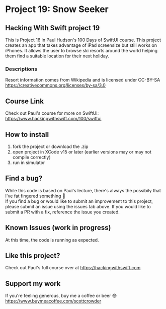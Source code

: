 # Project 19: Snow Seeker

## Hacking With Swift project 19

This is Project 16 in Paul Hudson's 100 Days of SwiftUI course. This project creates an app that takes advantage of iPad screensize but still works on iPhones. It allows the user to browse ski resorts around the world helping them find a suitable location for their next holiday.

### Descriptions
Resort information comes from Wikipedia and is licensed under CC-BY-SA https://creativecommons.org/licenses/by-sa/3.0

## Course Link

Check out Paul's course for more on SwiftUI: https://www.hackingwithswift.com/100/swiftui

## How to install

1. fork the project or download the .zip
2. open project in XCode v15 or later (earlier versions may or may not compile correctly)
3. run in simulator

## Find a bug?

While this code is based on Paul's lecture, there's always the possibily that I've fat fingered something 😬
<br>If you find a bug or would like to submit an improvement to this project, please submit an issue using the issues tab above. If you would like to submit a PR with a fix, reference the issue you created.

## Known Issues (work in progress)

At this time, the code is running as expected.

## Like this project?

Check out Paul's full course over at https://hackingwithswift.com

## Support my work

If you're feeling generous, buy me a coffee or beer 😎 https://www.buymeacoffee.com/scottcrowder
